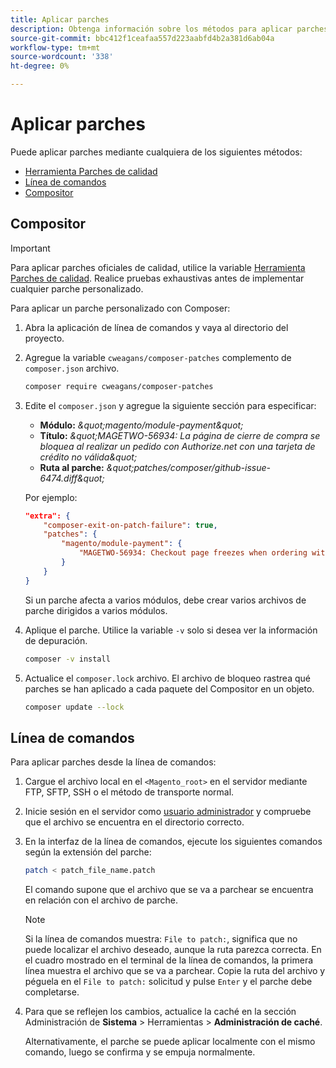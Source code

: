```yaml
---
title: Aplicar parches
description: Obtenga información sobre los métodos para aplicar parches a un proyecto de Adobe Commerce o de Magento Open Source.
source-git-commit: bbc412f1ceafaa557d223aabfd4b2a381d6ab04a
workflow-type: tm+mt
source-wordcount: '338'
ht-degree: 0%

---
```



# Aplicar parches

Puede aplicar parches mediante cualquiera de los siguientes métodos:

- [Herramienta Parches de calidad](https://devdocs.magento.com/quality-patches/tool.html)
- [Línea de comandos](../patches/apply.md#command-line)
- [Compositor](../patches/apply.md#composer)

## Compositor

>[!IMPORTANT]
>
>Para aplicar parches oficiales de calidad, utilice la variable [Herramienta Parches de calidad](https://devdocs.magento.com/quality-patches/tool.html). Realice pruebas exhaustivas antes de implementar cualquier parche personalizado.

Para aplicar un parche personalizado con Composer:

1. Abra la aplicación de línea de comandos y vaya al directorio del proyecto.
1. Agregue la variable `cweagans/composer-patches` complemento de `composer.json` archivo.

   ```bash
   composer require cweagans/composer-patches
   ```

1. Edite el `composer.json` y agregue la siguiente sección para especificar:
   - **Módulo:** *\&quot;magento/module-payment\&quot;*
   - **Título:** *\&quot;MAGETWO-56934: La página de cierre de compra se bloquea al realizar un pedido con Authorize.net con una tarjeta de crédito no válida\&quot;*
   - **Ruta al parche:** *\&quot;patches/composer/github-issue-6474.diff\&quot;*

   Por ejemplo:

   ```json
   "extra": {
       "composer-exit-on-patch-failure": true,
       "patches": {
           "magento/module-payment": {
               "MAGETWO-56934: Checkout page freezes when ordering with Authorize.net with invalid credit card": "patches/composer/github-issue-6474.diff"
           }
       }
   }
   ```

   Si un parche afecta a varios módulos, debe crear varios archivos de parche dirigidos a varios módulos.

1. Aplique el parche. Utilice la variable `-v` solo si desea ver la información de depuración.

   ```bash
   composer -v install
   ```

1. Actualice el `composer.lock` archivo. El archivo de bloqueo rastrea qué parches se han aplicado a cada paquete del Compositor en un objeto.

   ```bash
   composer update --lock
   ```

## Línea de comandos

Para aplicar parches desde la línea de comandos:

1. Cargue el archivo local en el `<Magento_root>` en el servidor mediante FTP, SFTP, SSH o el método de transporte normal.
1. Inicie sesión en el servidor como [usuario administrador](https://devdocs.magento.com/guides/v2.4/config-guide/cli/config-cli.html#config-install-cli-first) y compruebe que el archivo se encuentra en el directorio correcto.
1. En la interfaz de la línea de comandos, ejecute los siguientes comandos según la extensión del parche:

   ```bash
   patch < patch_file_name.patch
   ```

   El comando supone que el archivo que se va a parchear se encuentra en relación con el archivo de parche.

   >[!NOTE]
   >
   >Si la línea de comandos muestra: `File to patch:`, significa que no puede localizar el archivo deseado, aunque la ruta parezca correcta. En el cuadro mostrado en el terminal de la línea de comandos, la primera línea muestra el archivo que se va a parchear. Copie la ruta del archivo y péguela en el `File to patch:` solicitud y pulse `Enter` y el parche debe completarse.

1. Para que se reflejen los cambios, actualice la caché en la sección Administración de **Sistema** > Herramientas > **Administración de caché**.

   Alternativamente, el parche se puede aplicar localmente con el mismo comando, luego se confirma y se empuja normalmente.
